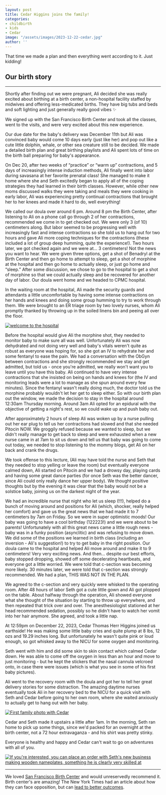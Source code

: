 ```yaml
---
layout: post
title: Cedar Higgins joins the family!
categories:
- childbirth
- kids
- Cedar
image: "/assets/images/2023-12-22-cedar.jpg"
author: ''
---
```


<p class="pt-3">That time we made a plan and then everything went according to it. Just kidding!</p>

<h2 class="pt-3">Our birth story</h2>

---

Shortly after finding out we were pregnant, Ali decided she was really excited about birthing at a birth center, a non-hospital facility staffed by midwives and offering less-medicated births. They have big tubs and beds and soft lighting and just generally really good vibes ✨

We signed up with the San Francisco Birth Center and took all the classes, went to the visits, and were very excited about this new experience.

Our due date for the baby's delivery was December 11th but Ali was convinced baby would come 10 days early (just like her) and pop out like a cute little dolphin, whale, or other sea creature still to be decided. We made a detailed birth plan and great birthing playlists and Ali spent lots of time on the birth ball preparing for baby's appearance.

On Dec 20, after two weeks of “practice” or “warm up” contractions, and 5 days of increasingly intense induction methods, Ali finally went into labor during savasana at her favorite prenatal class! She managed to make it home where she and Seth excitedly began to apply all of the coping strategies they had learned in their birth classes. However, while other new moms discussed walks they were taking and meals they were cooking in early labor, Ali was experiencing pretty continual contractions that brought her to her knees and made it hard to do, well everything! 

We called our doula over around 6 pm. Around 8 pm the Birth Center, after listening to Ali on a phone call go through 2 of her contractions, recommended we come in to get checked out. We were only 3 (of 10) centimeters along. But labor seemed to be progressing well with increasingly fast and intense contractions so she told us to hang out for two hours and gave Ali more coping techniques for the contractions (these included a lot of group deep humming, quite the experience!). Two hours later, we got checked again and we were at… 3 centimeters! Not the news you want to hear. We were given three options, get a shot of Benadryl at the Birth Center and then go home to attempt to sleep, get a shot of morphine at the hospital and then go home to actually sleep, or just go home and “sleep.” After some discussion, we chose to go to the hospital to get a shot of morphine so that we could actually sleep and be recovered for another day of labor. Our doula went home and we headed to CPMC hospital.

In the waiting room at the hospital, Ali made the security guards and attendants a little uncomfortable by having some intense contractions on her hands and knees and doing some group humming to try to work through them. We were brought to an ER triage room by two lovely nurses, whom Ali promptly thanked by throwing up in the soiled linens bin and peeing all over the floor.

<a href="/assets/images/2023-12-24-welcome-to-the-hospital.jpg"><img src="/assets/images/2023-12-24-welcome-to-the-hospital.jpg" title="Seth loves taking sufferfest photos" alt="welcome to the hospital" class="post-smaller-img"></a>

Before the hospital would give Ali the morphine shot, they needed to monitor baby to make sure all was well. Unfortunately Ali was now dehydrated and not doing very well and baby's vitals weren't quite as robust as everyone was hoping for, so she got an IV to rehydrate her and some fentanyl to ease the pain. We had a conversation with the ObGyn between contractions and she strongly recommended we stay and get admitted, but told us - once you're admitted, we really won't want you to leave until you have this baby. Ali continued to have very intense contractions that she insisted on being on hands and knees for (the IV and monitoring leads were a lot to manage as she spun around every few minutes). Since the fentanyl wasn't really doing much, the doctor told us the morphine probably wouldn't let her get to sleep either. So with our birth plan out the window, we made the decision to stay in the hospital around 12:30am Thursday morning. Around 3am Ali opted for an epidural with the objective of getting a night's rest, so we could wake up and push baby out. 

After approximately 2 hours of sleep Ali was woken up by a nurse pulling out her ear plug to tell us her contractions had slowed and that she needed Pitocin NOW. We groggily refused because we wanted to sleep, but we didn't really manage to get back to sleep and were exhausted when a new nurse came in at 7am to sit us down and tell us that baby was going to come out today, we needed to stop listening to the mommy blogs, get Ali on her back and crank the drugs.

We took offense to this lecture, (Ali may have told the nurse and Seth that they needed to stop yelling or leave the room) but eventually everyone calmed down, Ali started on Pitocin and we had a drowsy day, playing cards and having some great dance parties (for once Seth was the better dancer, since Ali could only really dance her upper body). We thought positive thoughts but by the evening it was clear that the baby would not be a solstice baby, joining us on the darkest night of the year.

We had an incredible nurse that night who let us sleep (!!!), helped do a bunch of moving around and positions for Ali (which, shocker, really helped her comfort) and gave us the great news that we had made it to 7 centimeters by 7am on Friday. So we were in super optimistic moods! Our baby was going to have a cool birthday (122223!) and we were about to be parents! Unfortunately with all this great news came a little rough news - baby was in a funky position (asynclitic) and was refusing to move down. We did some of the positions we learned in birth class (including an inversion - Ali's suggestion!) to try to get baby in the right position. Our doula came to the hospital and helped Ali move around and make it to 9 centimeters! Very very exciting news. And then… despite our best efforts, baby stopped dropping, showed off some decelerating heartbeats, and everyone got a little worried. We were told that c-section was becoming more likely. 30 minutes later, we were told that c-section was strongly recommended. We had a plan, THIS WAS NOT IN THE PLAN.

We agreed to the c-section and very quickly were whisked to the operating room. After 48 hours of labor Seth got a cute little gown and Ali got plopped on the table. About halfway through the operation, Ali showed everyone what she thought of the situation by starting to throw up everywhere, and then repeated that trick over and over. The anesthesiologist stationed at her head recommended sedation, possibly so he didn't have to watch her vomit into her hair anymore. She agreed, and took a little nap.

At 12:59pm on December 22, 2023, Cedar Thomas Herr Higgins joined us earthside! He was making some little baby cries and quite plump at 8 lbs, 12 ozs and 19.29 inches long. But unfortunately he wasn't quite pink or loud enough, so got whisked away to the NICU for some oxygen and monitoring. 

Seth went with him and did some skin to skin contact which calmed Cedar down. He was able to come off the oxygen in less than an hour and move to just monitoring - but he kept the stickers that the nasal cannula velcroed onto, in case there were issues (which is what you see in some of his first baby pictures).

Ali went to the recovery room with the doula and got her to tell her great delivery stories for some distraction. The amazing daytime nurses eventually took Ali in her recovery bed to the NICU for a quick visit with Seth and Cedar before going to her own room, where she waited anxiously to actually get to hang out with her baby. 

<a href="/assets/images/2023-12-22-first-cedar-family-photo.jpg"><img src="/assets/images/2023-12-22-first-cedar-family-photo.jpg" alt="First family photo with Cedar" class="post-smaller-img"></a>

Cedar and Seth made it upstairs a little after 1am. In the morning, Seth ran home to pick up some things, since we'd packed for an overnight at the birth center, not a 72 hour extravaganza - and his shirt was pretty stinky. 

Everyone is healthy and happy and Cedar can't wait to go on adventures with all of you.

<a href="/assets/images/2023-12-22-cedar-with-cedar-block.jpg"><img src="/assets/images/2023-12-22-cedar-with-cedar-block.jpg" alt="If you're interested, you can place an order with Seth's new business making wooden nameplates, something he is clearly very skilled at" title="If you're interested, Seth is starting a new business making wooden nameplates, something he is clearly very skilled at" class="post-smaller-img"></a>


<hr class="mt-5 mb-4 pb-3">

We loved [San Francisco Birth Center](https://sfbirthcenter.com/) and would unreservedly recommend it. Birth center's are amazing! The New York Times had an article about how they can face opposition, but can [lead to better outcomes](https://www.nytimes.com/2023/09/30/health/birthing-centers-alabama.html). 
